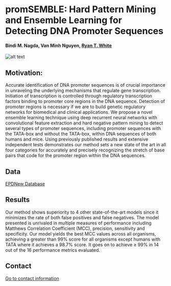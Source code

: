 # promSEMBLE: Hard Pattern Mining and Ensemble Learning for Detecting DNA Promoter Sequences
#### Bindi M. Nagda, Van Minh Nguyen, [Ryan T. White](https://www.ryantwhite.com/nets)

![alt text](https://github.com/bindi-nagda/promSEMBLE/blob/main/Promotor.jpg)

## Motivation: 
Accurate identification of DNA promoter sequences is of crucial importance in unraveling the underlying mechanisms
that regulate gene transcription. Initiation of transcription is controlled through regulatory transcription factors binding
to promoter core regions in the DNA sequence. Detection of promoter regions is necessary if we are to build genetic
regulatory networks for biomedical and clinical applications. We propose a novel ensemble learning technique using deep
recurrent neural networks with convolutional feature extraction and hard negative pattern mining to detect several types
of promoter sequences, including promoter sequences with the TATA-box and without the TATA-box, within DNA
sequences of both humans and mice. Using previously published results and extensive independent tests demonstrates
our method sets a new state of the art in all four categories for accurately and precisely recognizing the stretch of base
pairs that code for the promoter region within the DNA sequences.

## Data
[EPDNew Database](https://epd.epfl.ch/EPDnew_database.php)

## Results
Our method shows superiority to 4 other state-of-the-art models since it minimizes the rate of both false positives and false negatives. 
The model presented is unrivaled in multiple measures of performance including Matthews Correlation Coefficient (MCC), 
precision, sensitivity and specificity. Our model yields the best MCC values across all organisms, achieving a greater 
than 99% score for all organisms except humans with TATA where it achieves a 98.7% score. It goes on to achieve
$\geq$ 99% in 14 out of the 16 performance metrics evaluated.

## Contact 
[Go to contact information](https://www.linkedin.com/in/bindinagda/)

